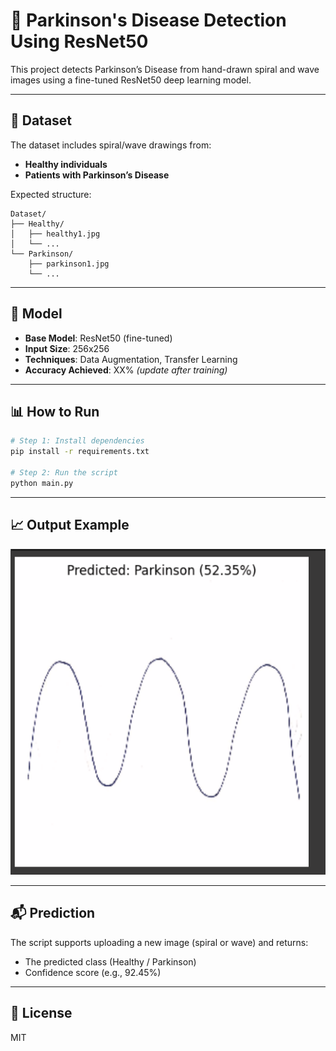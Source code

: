 
# 🧠 Parkinson's Disease Detection Using ResNet50

This project detects Parkinson’s Disease from hand-drawn spiral and wave images using a fine-tuned ResNet50 deep learning model.

---

## 📂 Dataset

The dataset includes spiral/wave drawings from:
- **Healthy individuals**
- **Patients with Parkinson’s Disease**

Expected structure:

```
Dataset/
├── Healthy/
│   ├── healthy1.jpg
│   └── ...
└── Parkinson/
    ├── parkinson1.jpg
    └── ...
```

---

## 🧪 Model

- **Base Model**: ResNet50 (fine-tuned)
- **Input Size**: 256x256
- **Techniques**: Data Augmentation, Transfer Learning
- **Accuracy Achieved**: XX% *(update after training)*

---

## 📊 How to Run

```bash
# Step 1: Install dependencies
pip install -r requirements.txt

# Step 2: Run the script
python main.py
```

---

## 📈 Output Example

![Sample Output](sample_output.png)

---

## 📬 Prediction

The script supports uploading a new image (spiral or wave) and returns:
- The predicted class (Healthy / Parkinson)
- Confidence score (e.g., 92.45%)

---

## 📜 License

MIT
